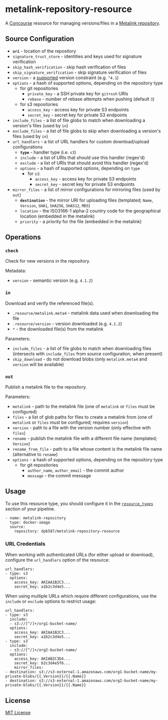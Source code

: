 # metalink-repository-resource

A [Concourse](https://concourse.ci) resource for managing versions/files in a [Metalink repository](https://github.com/dpb587/metalink/tree/master/repository#metalink-repository).


## Source Configuration

 * **`uri`** - location of the repository
 * `signature_trust_store` - identities and keys used for signature verification
 * `skip_hash_verification` - skip hash verification of files
 * `skip_signature_verification` - skip signature verification of files
 * `version` - a [supported](https://github.com/Masterminds/semver#basic-comparisons) version constraint (e.g. `^4.1`)
 * `options` - a hash of supported options, depending on the repository type
    * for git repositories
       * `private_key` - a SSH private key for `git+ssh` URIs
       * `rebase` - number of rebase attempts when pushing (default `3`)
    * for s3 repositories
       * `access_key` - access key for private S3 endpoints
       * `secret_key` - secret key for private S3 endpoints
 * `include_files` - a list of file globs to match when downloading a version's files (used by `in`)
 * `exclude_files` - a list of file globs to skip when downloading a version's files (used by `in`)
 * `url_handlers` - a list of URL handlers for custom download/upload configurations
    * **`type`** - handler type (i.e. `s3`)
    * `include` - a list of URIs that should use this handler (regex'd)
    * `exclude` - a list of URIs that should avoid this handler (regex'd)
    * `options` - a hash of supported options, depending on `type`
       * for `s3`:
          * `access_key` - access key for private S3 endpoints
          * `secret_key` - secret key for private S3 endpoints
 * `mirror_files` - a list of mirror configurations for mirroring files (used by `out`)
    * **`destination`** - the mirror URI for uploading files (templated; `Name`, `Version`, `SHA1`, `SHA256`, `SHA512`, `MD5`)
    * `location` - the ISO3166-1 alpha-2 country code for the geographical location (embedded in the metalink)
    * `priority` - a priority for the file (embedded in the metalink)


## Operations

### `check`

Check for new versions in the repository.

Metadata:

 * `version` - semantic version (e.g. `4.1.2`)


### `in`

Download and verify the referenced file(s).

 * `.resource/metalink.meta4` - metalink data used when downloading the file
 * `.resource/version` - version downloaded (e.g. `4.1.2`)
 * `*` - the downloaded file(s) from the metalink

Parameters:

 * `include_files` - a list of file globs to match when downloading files (intersects with `include_files` from source configuration, when present)
 * `skip_download` - do not download blobs (only `metalink.meta4` and `version` will be available)


### `out`

Publish a metalink file to the repository.

Parameters:

 * `metalink` - path to the metalink file (one of `metalink` or `files` must be configured)
 * `files` - a list of glob paths for files to create a metalink from (one of `metalink` or `files` must be configured; requires `version`)
 * `version` - path to a file with the version number (only effective with `files`)
 * `rename` - publish the metalink file with a different file name (templated; `Version`)
 * `rename_from_file` - path to a file whose content is the metalink file name (alternative to `rename`)
 * `options` - a hash of supported options, depending on the repository type
    * for git repositories
       * `author_name`, `author_email` - the commit author
       * `message` - the commit message


## Usage


To use this resource type, you should configure it in the [`resource_types`](https://concourse-ci.org/resource-types.html) section of your pipeline.

    - name: metalink-repository
      type: docker-image
      source:
        repository: dpb587/metalink-repository-resource


### URL Credentials

When working with authenticated URLs (for either upload or download), configure the `url_handlers` option of the resource:

    url_handlers:
    - type: s3
      options:
        access_key: AKIAA1B2C3...
        secret_key: a1b2c3d4e5...

When using multiple URLs which require different configurations, use the `include` or `exclude` options to restrict usage:

    url_handlers:
    - type: s3
      include:
      - s3://[^/]+/org1-bucket-name/
      options:
        access_key: AKIAA1B2C3...
        secret_key: a1b2c3d4e5...
    - type: s3
      include:
      - s3://[^/]+/org2-bucket-name/
      options:
        access_key: AKIAB2C3D4...
        secret_key: b2c3d4e5f6...
		mirror_files:
    - destination: s3://s3-external-1.amazonaws.com/org1-bucket-name/my-private-blobs/{{.Version}}/{{.Name}}
    - destination: s3://s3-external-1.amazonaws.com/org2-bucket-name/my-private-blobs/{{.Version}}/{{.Name}}


## License

[MIT License](LICENSE)
